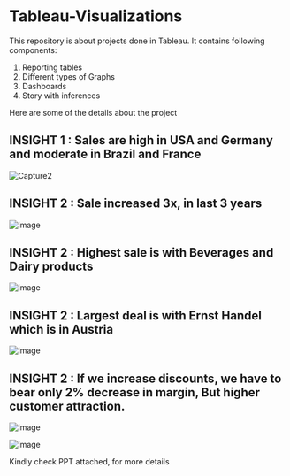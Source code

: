 # Tableau-Visualizations

This repository is about projects done in Tableau.
It contains following components:
1) Reporting tables
2) Different types of Graphs
3) Dashboards
4) Story with inferences

Here are some of the details about the project

## INSIGHT 1 : Sales are high in USA and Germany and moderate in Brazil and France
![Capture2](https://user-images.githubusercontent.com/50289281/67397908-875fa480-f5c7-11e9-933d-ca701d39045b.PNG)

## INSIGHT 2 : Sale increased 3x, in last 3 years
![image](https://user-images.githubusercontent.com/50289281/67400800-d3144d00-f5cb-11e9-973e-193605da4e41.png)

## INSIGHT 2 : Highest sale is with Beverages and Dairy products
![image](https://user-images.githubusercontent.com/50289281/67400828-df000f00-f5cb-11e9-80a9-bcd94551f2de.png)

## INSIGHT 2 : Largest deal is with Ernst Handel which is in Austria
![image](https://user-images.githubusercontent.com/50289281/67400849-e7584a00-f5cb-11e9-8303-1538f0120f18.png)

## INSIGHT 2 : If we increase discounts, we have to bear only 2% decrease in margin, But higher customer attraction.
![image](https://user-images.githubusercontent.com/50289281/67400895-f808c000-f5cb-11e9-95a3-37b986cb9207.png)

![image](https://user-images.githubusercontent.com/50289281/67400934-02c35500-f5cc-11e9-9e0d-8dc5dd4ed1b6.png)

Kindly check PPT attached, for more details

